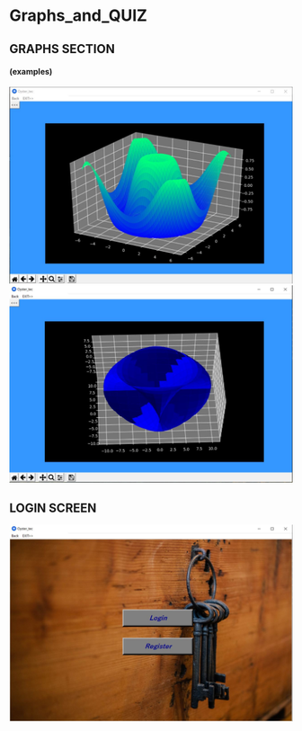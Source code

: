 # Graphs_and_QUIZ

## GRAPHS SECTION
#### (examples)

![alt text](https://github.com/Joe-Sin7h/Graphs_and_QUIZ/blob/main/Capture.JPG?raw=true)
![alt text](https://github.com/Joe-Sin7h/Graphs_and_QUIZ/blob/main/Capture1.JPG)


## LOGIN SCREEN
![alt text](https://github.com/Joe-Sin7h/Graphs_and_QUIZ/blob/main/Capture2.JPG)
